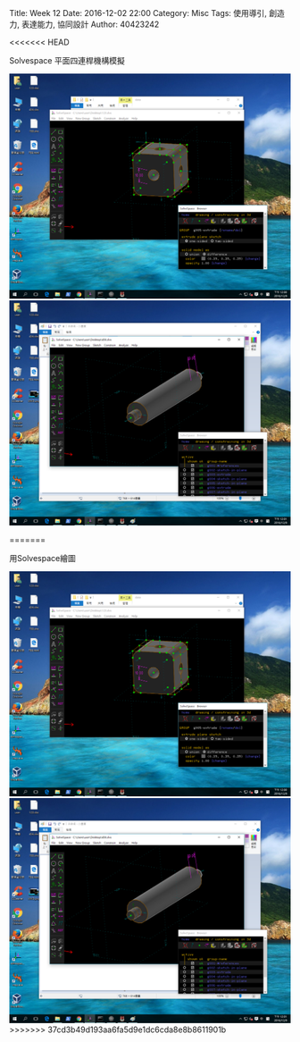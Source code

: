 Title: Week 12
Date: 2016-12-02 22:00
Category: Misc
Tags: 使用導引, 創造力, 表達能力, 協同設計
Author: 40423242

<<<<<<< HEAD
<p>Solvespace 平面四連桿機構模擬<p>

<img src="./../data/HW3.png" width="800" />

<img src="./../data/HW4.png" width="800" />

=======
<p>用Solvespace繪圖<p>

<img src="./../data/HW3.png" width="800" />

<img src="./../data/HW4.png" width="800" />
>>>>>>> 37cd3b49d193aa6fa5d9e1dc6cda8e8b8611901b
